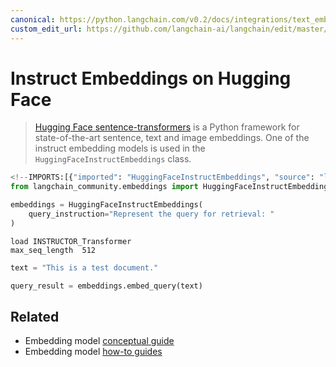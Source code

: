 ```yaml
---
canonical: https://python.langchain.com/v0.2/docs/integrations/text_embedding/instruct_embeddings/
custom_edit_url: https://github.com/langchain-ai/langchain/edit/master/docs/docs/integrations/text_embedding/instruct_embeddings.ipynb
---
```


# Instruct Embeddings on Hugging Face

> [Hugging Face sentence-transformers](https://huggingface.co/sentence-transformers) is a Python framework for state-of-the-art sentence, text and image embeddings.
One of the instruct embedding models is used in the `HuggingFaceInstructEmbeddings` class.

```python
<!--IMPORTS:[{"imported": "HuggingFaceInstructEmbeddings", "source": "langchain_community.embeddings", "docs": "https://api.python.langchain.com/en/latest/embeddings/langchain_community.embeddings.huggingface.HuggingFaceInstructEmbeddings.html", "title": "Instruct Embeddings on Hugging Face"}]-->
from langchain_community.embeddings import HuggingFaceInstructEmbeddings
```

```python
embeddings = HuggingFaceInstructEmbeddings(
    query_instruction="Represent the query for retrieval: "
)
```
```output
load INSTRUCTOR_Transformer
max_seq_length  512
```

```python
text = "This is a test document."
```

```python
query_result = embeddings.embed_query(text)
```

## Related

- Embedding model [conceptual guide](/docs/concepts/#embedding-models)
- Embedding model [how-to guides](/docs/how_to/#embedding-models)
